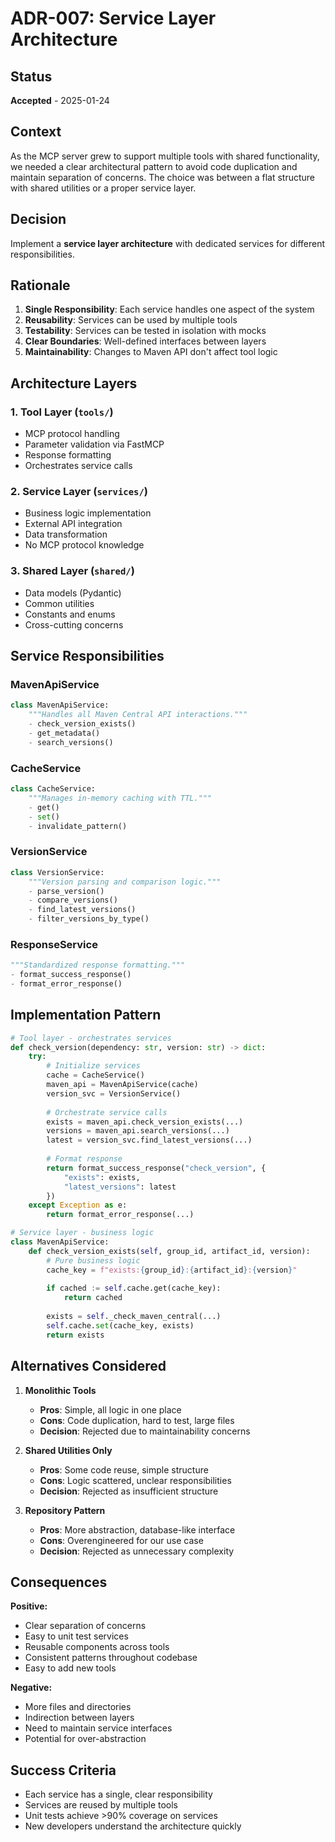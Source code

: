 # ADR-007: Service Layer Architecture

## Status
**Accepted** - 2025-01-24

## Context
As the MCP server grew to support multiple tools with shared functionality, we needed a clear architectural pattern to avoid code duplication and maintain separation of concerns. The choice was between a flat structure with shared utilities or a proper service layer.

## Decision
Implement a **service layer architecture** with dedicated services for different responsibilities.

## Rationale
1. **Single Responsibility**: Each service handles one aspect of the system
2. **Reusability**: Services can be used by multiple tools
3. **Testability**: Services can be tested in isolation with mocks
4. **Clear Boundaries**: Well-defined interfaces between layers
5. **Maintainability**: Changes to Maven API don't affect tool logic

## Architecture Layers

### 1. Tool Layer (`tools/`)
- MCP protocol handling
- Parameter validation via FastMCP
- Response formatting
- Orchestrates service calls

### 2. Service Layer (`services/`)
- Business logic implementation
- External API integration
- Data transformation
- No MCP protocol knowledge

### 3. Shared Layer (`shared/`)
- Data models (Pydantic)
- Common utilities
- Constants and enums
- Cross-cutting concerns

## Service Responsibilities

### MavenApiService
```python
class MavenApiService:
    """Handles all Maven Central API interactions."""
    - check_version_exists()
    - get_metadata()
    - search_versions()
```

### CacheService
```python
class CacheService:
    """Manages in-memory caching with TTL."""
    - get()
    - set()
    - invalidate_pattern()
```

### VersionService
```python
class VersionService:
    """Version parsing and comparison logic."""
    - parse_version()
    - compare_versions()
    - find_latest_versions()
    - filter_versions_by_type()
```

### ResponseService
```python
"""Standardized response formatting."""
- format_success_response()
- format_error_response()
```

## Implementation Pattern
```python
# Tool layer - orchestrates services
def check_version(dependency: str, version: str) -> dict:
    try:
        # Initialize services
        cache = CacheService()
        maven_api = MavenApiService(cache)
        version_svc = VersionService()
        
        # Orchestrate service calls
        exists = maven_api.check_version_exists(...)
        versions = maven_api.search_versions(...)
        latest = version_svc.find_latest_versions(...)
        
        # Format response
        return format_success_response("check_version", {
            "exists": exists,
            "latest_versions": latest
        })
    except Exception as e:
        return format_error_response(...)

# Service layer - business logic
class MavenApiService:
    def check_version_exists(self, group_id, artifact_id, version):
        # Pure business logic
        cache_key = f"exists:{group_id}:{artifact_id}:{version}"
        
        if cached := self.cache.get(cache_key):
            return cached
            
        exists = self._check_maven_central(...)
        self.cache.set(cache_key, exists)
        return exists
```

## Alternatives Considered
1. **Monolithic Tools**
   - **Pros**: Simple, all logic in one place
   - **Cons**: Code duplication, hard to test, large files
   - **Decision**: Rejected due to maintainability concerns

2. **Shared Utilities Only**
   - **Pros**: Some code reuse, simple structure
   - **Cons**: Logic scattered, unclear responsibilities
   - **Decision**: Rejected as insufficient structure

3. **Repository Pattern**
   - **Pros**: More abstraction, database-like interface
   - **Cons**: Overengineered for our use case
   - **Decision**: Rejected as unnecessary complexity

## Consequences
**Positive:**
- Clear separation of concerns
- Easy to unit test services
- Reusable components across tools
- Consistent patterns throughout codebase
- Easy to add new tools

**Negative:**
- More files and directories
- Indirection between layers
- Need to maintain service interfaces
- Potential for over-abstraction

## Success Criteria
- Each service has a single, clear responsibility
- Services are reused by multiple tools
- Unit tests achieve >90% coverage on services
- New developers understand the architecture quickly